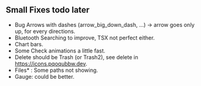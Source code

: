 
## Small Fixes todo later

- Bug Arrows with dashes (arrow_big_down_dash, ...) -> arrow goes only up, for every directions.
- Bluetooth Searching to improve, TSX not perfect either.
- Chart bars.
- Some Check animations a little fast.
- Delete should be Trash (or Trash2), see delete in https://icons.pqoqubbw.dev.
- Files* : Some paths not showing.
- Gauge: could be better.

